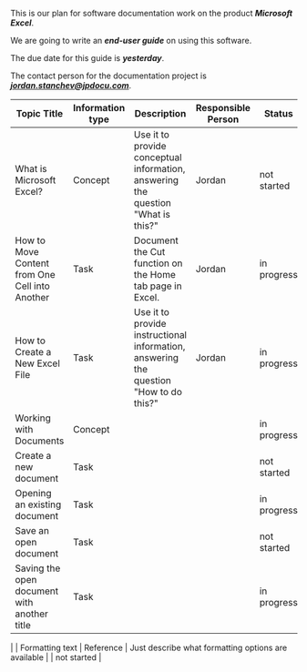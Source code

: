 This is our plan for software documentation work on the product _**Microsoft Excel**_.

We are going to write an _**end-user guide**_ on using this software.

The due date for this guide is _**yesterday**_.

The contact person for the documentation project is _**[jordan.stanchev@jpdocu.com](mailto:jordan.stanchev@jpdocu.com)**_.

|Topic Title | Information type | Description | Responsible Person|  Status | Link |
| --| --- | --- | -- | -- | -- |
|What is Microsoft Excel?| Concept | Use it to provide conceptual information, answering the question "What is this?" | Jordan | not started | |
| How to Move Content from One Cell into Another | Task | Document the Cut function on the Home tab page in Excel. | Jordan | in progress ||
|How to Create a New Excel File | Task | Use it to provide instructional information, answering the question "How to do this?" | Jordan | in progress ||
| Working with Documents | Concept | | | in progress | https://github.com/renetaiv/user-assistance-reneta/wiki/Working-with-Documents |
| Create a new document | Task|  |  | not started ||
| Opening an existing document | Task|  |  | in progress | https://github.com/n-boshnakov/technical-writing-practice/wiki/Opening-an-Existing-Microsoft-Office-Excel-Document |
| Save an open document | Task |  | | not started ||
| Saving the open document with another title | Task|  | | in progress | https://github.com/MartinKalchev/TechnicalWriting/wiki/Saving-the-open-document-with-another-title-in-Excel
 |
| Formatting text | Reference | Just describe what formatting options are available | | not started |

